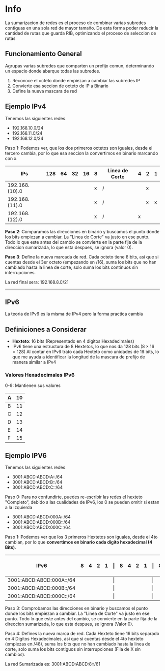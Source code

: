 # Info
La sumarizacion de redes es el proceso de combinar varias subredes contiguas en una sola red de mayor tamaño. De esta forma poder reducir la cantidad de rutas que guarda RIB, optimizando el proceso de seleccion de rutas 

## Funcionamiento General
Agrupas varias subredes que comparten un prefijo comun, determinando un espacio donde abarque todas las subredes.
1. Reconoce el octeto donde empiezan a cambiar las subredes IP
2. Convierte esa seccion de octeto de IP a Binario
3. Define la nueva mascara de red


## Ejemplo IPv4
Tenemos las siguientes redes
- 192.168.10.0/24
- 192.168.11.0/24
- 192.168.12.0/24

Paso 1: Podemos ver, que los dos primeros octetos son iguales, desde el tercero cambia, por lo que esa seccion la convertimos en binario marcando con x.

| IPs            | 128 | 64  | 32  | 16  | 8   | Linea de Corte | 4   | 2   | 1   |
| -------------- | --- | --- | --- | --- | --- | -------------- | --- | --- | --- |
| 192.168.(10).0 |     |     |     |     | x   | /              |     | x   |     |
| 192.168.(11).0 |     |     |     |     | x   | /              |     | x   | x   |
| 192.168.(12).0 |     |     |     |     | x   | /              | x   |     |     |

**Paso 2**: Comparamos las direcciones en binario y buscamos el punto donde los bits empiezan a cambiar. La "Linea de Corte" va justo en ese punto. Todo lo que este antes del cambio se convierte en la parte fija de la direccion sumarizada, lo que esta despues, se ignora (valor 0).

**Paso 3**: Define la nueva marcada de red. Cada octeto tiene 8 bits, asi que si cuentas desde el 3er octeto (empezando en /16), suma los bits que no han cambiado hasta la linea de corte, solo suma los bits continuos sin interrupciones.

La red final sera: 192.168.8.0/21


---
## IPv6
La teoria de IPv6 es la misma de IPv4 pero la forma practica cambia

## Definiciones a Considerar
- **Hexteto**: 16 bits (Representado en 4 digitos Hexadecimales)
- IPv6 tiene una estructura de 8 Hextetos, lo que nos da 128 bits ($8\times16=128$)
Al contar en IPv6 trato cada Hexteto como unidades de 16 bits, lo que me ayuda a identificar la longitud de la mascara de prefijo de manera similar a IPv4

### Valores Hexadecimales IPv6
0-9: Mantienen sus valores

| A   | 10  |
| --- | --- |
| B   | 11  |
| C   | 12  |
| D   | 13  |
| E   | 14  |
| F   | 15  |
## Ejemplo IPV6
Tenemos las siguientes redes
- 3001:ABCD:ABCD:A::/64
- 3001:ABCD:ABCD:B::/64
- 3001:ABCD:ABCD:C::/64

Paso 0: Para no confundirte, puedes re-escribir las redes el hexteto "Completo", debido a las cualidades de IPv6, los 0 se pueden omitir si estan a la izquierda
- 3001:ABCD:ABCD:000A::/64
- 3001:ABCD:ABCD:000B::/64
- 3001:ABCD:ABCD:000C::/64

Paso 1: Podemos ver que los 3 primeros Hextetos son iguales, desde el 4to cambian, por lo que **convertimos en binario cada digito hexadecimal (4 Bits)**.

| IPv6                     | 8   | 4   | 2   | 1   | \|  | 8   | 4   | 2   | 1   | \|  | 8   | 4   | 2   | 1   | \|  | 8   | Linea de Corte | 4   | 2   | 1   | \|  |
| ------------------------ | --- | --- | --- | --- | --- | --- | --- | --- | --- | --- | --- | --- | --- | --- | --- | --- | -------------- | --- | --- | --- | --- |
| 3001:ABCD:ABCD:000A::/64 |     |     |     |     | \|  |     |     |     |     | \|  |     |     |     |     | \|  | x   | /              |     | x   |     | \|  |
| 3001:ABCD:ABCD:000B::/64 |     |     |     |     | \|  |     |     |     |     | \|  |     |     |     |     | \|  | x   | /              |     | x   | x   | \|  |
| 3001:ABCD:ABCD:000C::/64 |     |     |     |     | \|  |     |     |     |     | \|  |     |     |     |     | \|  | x   | /              | x   |     |     | \|  |

Paso 3: Comprobamos las direcciones en binario y buscamos el punto donde los bits empiezan a cambiar. La "Linea de Corte" va justo en ese punto.
Todo lo que este antes del cambio, se convierte en la parte fija de la direccion sumarizada, lo que esta despues, se ignora  (Valor 0).

Paso 4: Defines la nueva marca de red. Cada Hexteto tiene 16 bits separado en 4 Digitos Hexadecimales, asi que si cuentas desde el 4to hexteto (empiezas en /48), suma los bits que no han cambiado hasta la linea de corte, solo suma los bits contiguos sin interrupciones (Fila de X sin cambios).

La red Sumarizada es: 3001:ABCD:ABCD:8::/61